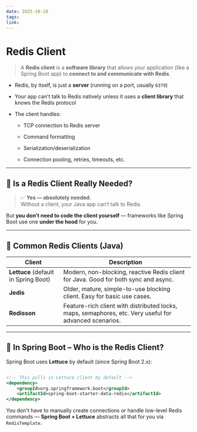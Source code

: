 ```yaml
---
date: 2025-10-18
tags:
link:
---
```



# Redis Client

> A **Redis client** is a **software library** that allows your application (like a Spring Boot app) to **connect to and communicate with Redis**.


- Redis, by itself, is just a **server** (running on a port, usually `6379`)
    
- Your app can't talk to Redis natively unless it uses a **client library** that knows the Redis protocol
    
- The client handles:
    
    - TCP connection to Redis server
        
    - Command formatting
        
    - Serialization/deserialization
        
    - Connection pooling, retries, timeouts, etc.
        

---

## 🔸 Is a Redis Client Really Needed?

> ✅ **Yes — absolutely needed.**  
> Without a client, your Java app can’t talk to Redis.

But **you don't need to code the client yourself** — frameworks like Spring Boot use one **under the hood** for you.

---

## 🔸 Common Redis Clients (Java)

| Client                               | Description                                                                                            |
| ------------------------------------ | ------------------------------------------------------------------------------------------------------ |
| **Lettuce** (default in Spring Boot) | Modern, non-blocking, reactive Redis client for Java. Good for both sync and async.                    |
| **Jedis**                            | Older, mature, simple-to-use blocking client. Easy for basic use cases.                                |
| **Redisson**                         | Feature-rich client with distributed locks, maps, semaphores, etc. Very useful for advanced scenarios. |

---

## 🔸 In Spring Boot – Who is the Redis Client?

Spring Boot uses **Lettuce** by default (since Spring Boot 2.x):

```pom.xml

<!-- This pulls in Lettuce client by default --> 
<dependency>     
	<groupId>org.springframework.boot</groupId>     
	<artifactId>spring-boot-starter-data-redis</artifactId> 
</dependency>
```

You don't have to manually create connections or handle low-level Redis commands — **Spring Boot + Lettuce** abstracts all that for you via `RedisTemplate`.